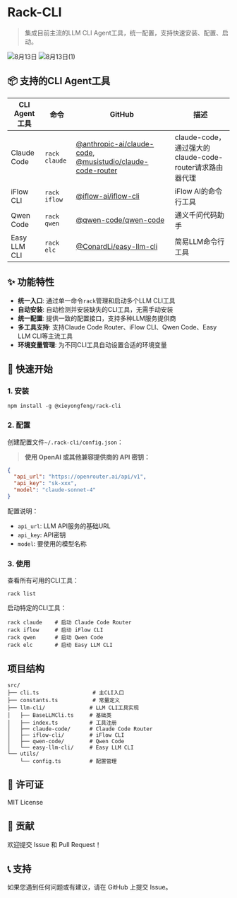# Rack-CLI

> 集成目前主流的LLM CLI Agent工具，统一配置，支持快速安装、配置、启动。

![8月13日](https://github.com/user-attachments/assets/f53a35e6-7353-43cf-91d2-6960b6009e9d)
![8月13日(1)](https://github.com/user-attachments/assets/1c7ef29e-b7c3-4311-90c7-d4cf41418262)

## 📦 支持的CLI Agent工具

| CLI Agent工具 | 命令 | GitHub | 描述 |
|---------|------|-------|------|
| Claude Code | `rack claude` | [@anthropic-ai/claude-code](https://github.com/anthropic-ai/claude-code), [@musistudio/claude-code-router](https://github.com/musistudio/claude-code-router) | claude-code，通过强大的claude-code-router请求路由器代理 |
| iFlow CLI | `rack iflow` | [@iflow-ai/iflow-cli](https://github.com/iflow-ai/iflow-cli) | iFlow AI的命令行工具 |
| Qwen Code | `rack qwen` | [@qwen-code/qwen-code](https://github.com/qwen-code/qwen-code) | 通义千问代码助手 |
| Easy LLM CLI | `rack elc` | [@ConardLi/easy-llm-cli](https://github.com/ConardLi/easy-llm-cli)| 简易LLM命令行工具 |

## ✨ 功能特性

-   **统一入口**: 通过单一命令`rack`管理和启动多个LLM CLI工具
-   **自动安装**: 自动检测并安装缺失的CLI工具，无需手动安装
-   **统一配置**: 提供一致的配置接口，支持多种LLM服务提供商
-   **多工具支持**: 支持Claude Code Router、iFlow CLI、Qwen Code、Easy LLM CLI等主流工具
-   **环境变量管理**: 为不同CLI工具自动设置合适的环境变量

## 🚀 快速开始

### 1. 安装

```shell
npm install -g @xieyongfeng/rack-cli
```

### 2. 配置

创建配置文件`~/.rack-cli/config.json`：

> **使用 OpenAI 或其他兼容提供商的 API 密钥：**

```json
{
  "api_url": "https://openrouter.ai/api/v1",
  "api_key": "sk-xxx",
  "model": "claude-sonnet-4"
}
```

配置说明：
- `api_url`: LLM API服务的基础URL
- `api_key`: API密钥
- `model`: 要使用的模型名称

### 3. 使用

查看所有可用的CLI工具：
```shell
rack list
```

启动特定的CLI工具：
```shell
rack claude    # 启动 Claude Code Router
rack iflow     # 启动 iFlow CLI  
rack qwen      # 启动 Qwen Code
rack elc       # 启动 Easy LLM CLI
```

## 项目结构

```
src/
├── cli.ts                 # 主CLI入口
├── constants.ts           # 常量定义
├── llm-cli/              # LLM CLI工具实现
│   ├── BaseLLMCli.ts     # 基础类
│   ├── index.ts          # 工具注册
│   ├── claude-code/      # Claude Code Router
│   ├── iflow-cli/        # iFlow CLI
│   ├── qwen-code/        # Qwen Code
│   └── easy-llm-cli/     # Easy LLM CLI
└── utils/
    └── config.ts         # 配置管理
```

## 📄 许可证

MIT License

## 🤝 贡献

欢迎提交 Issue 和 Pull Request！

## 📞 支持

如果您遇到任何问题或有建议，请在 GitHub 上提交 Issue。
